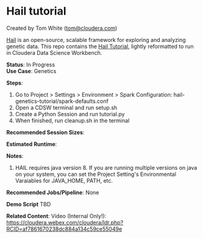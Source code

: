 # Hail tutorial
Created by Tom White (tom@cloudera.com)

[Hail](https://hail.is) is an open-source, scalable framework for exploring and analyzing genetic data.
This repo contains the [Hail Tutorial](https://hail.is/hail/tutorial.html), lightly reformatted to run in Cloudera Data Science Workbench.

<b>Status</b>: In Progress <br>
<b>Use Case</b>: Genetics

<b>Steps</b>:<br>
1. Go to Project > Settings > Environment > Spark Configuration: hail-genetics-tutorial/spark-defaults.conf 
2. Open a CDSW terminal and run setup.sh <br>
3. Create a Python Session and run tutorial.py <br>
4. When finished, run cleanup.sh in the terminal<br> 

<b>Recommended Session Sizes</b>:

<b>Estimated Runtime</b>: 

<b>Notes</b>:<br>
1. HAIL requires java version 8. If you are running multiple versions on java on your system, you can set the Project Setting's Environmental Varaiables for JAVA_HOME, PATH, etc.<br>

<b>Recommended Jobs/Pipeline</b>:
None

<b>Demo Script</b>
TBD

<b>Related Content</b>:
Video (Internal Only!): https://cloudera.webex.com/cloudera/ldr.php?RCID=af7861670238dc884a134c59ce55049e
